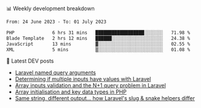 📊 Weekly development breakdown
<!--START_SECTION:waka-->

```txt
From: 24 June 2023 - To: 01 July 2023

PHP              6 hrs 31 mins   ██████████████████░░░░░░░   71.98 %
Blade Template   2 hrs 12 mins   ██████░░░░░░░░░░░░░░░░░░░   24.38 %
JavaScript       13 mins         ▓░░░░░░░░░░░░░░░░░░░░░░░░   02.55 %
XML              5 mins          ▒░░░░░░░░░░░░░░░░░░░░░░░░   01.08 %
```

<!--END_SECTION:waka-->

📕 Latest DEV posts
<!-- BLOG-POST-LIST:START -->
- [Laravel named query arguments](https://dev.to/michaelvickersuk/laravel-named-query-arguments-28kd)
- [Determining if multiple inputs have values with Laravel](https://dev.to/michaelvickersuk/determining-if-multiple-inputs-have-values-with-laravel-km6)
- [Array inputs validation and the N+1 query problem in Laravel](https://dev.to/michaelvickersuk/array-inputs-validation-and-the-n1-query-problem-in-laravel-2agb)
- [Array initialisation and key data types in PHP](https://dev.to/michaelvickersuk/array-initialisation-and-key-data-types-in-php-1e5b)
- [Same string, different output... how Laravel&#39;s slug &amp; snake helpers differ](https://dev.to/michaelvickersuk/same-string-different-output-how-laravels-slug-snake-helpers-differ-1ccj)
<!-- BLOG-POST-LIST:END -->
